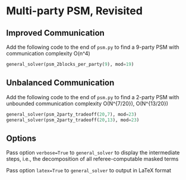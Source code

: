 # Multi-party PSM, Revisited

## Improved Communication

Add the following code to the end of `psm.py`
to find a 9-party PSM with communication complexity O(n^4)
```python
general_solver(psm_2blocks_per_party(9), mod=19)
```

## Unbalanced Communication

Add the following code to the end of `psm.py`
to find a 2-party PSM with unbounded communication complexity O(N^{7/20}), O(N^{13/20})
```python
general_solver(psm_2party_tradeoff(20,7), mod=23)
general_solver(psm_2party_tradeoff(20,13), mod=23)
```

## Options

Pass option `verbose=True` to `general_solver` to display the intermediate steps, i.e., the decomposition of all referee-computable masked terms

Pass option `latex=True` to `general_solver` to output in LaTeX format
